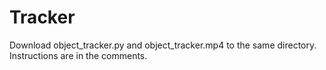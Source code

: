 # Tracker
Download object_tracker.py and object_tracker.mp4 to the same directory. 
Instructions are in the comments.
